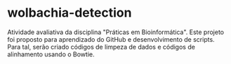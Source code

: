 # wolbachia-detection
Atividade avaliativa da disciplina "Práticas em Bioinformática". Este projeto foi proposto para aprendizado do GitHub e desenvolvimento de scripts. Para tal, serão criado códigos de limpeza de dados e códigos de alinhamento usando o Bowtie. 
